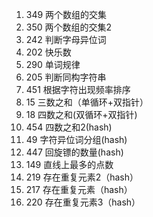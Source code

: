1. 349 两个数组的交集
2. 350 两个数组的交集2
3. 242 判断字母异位词
4. 202 快乐数
5. 290 单词规律
6. 205 判断同构字符串
7. 451 根据字符出现频率排序
8. 15 三数之和（单循环+双指针）
9. 18 四数之和(双循环+双指针)
10. 454 四数之和2(hash)
11. 49 字符异位词分组(hash)
12. 447 回旋镖的数量(hash)
13. 149 直线上最多的点数
14. 219 存在重复元素2（hash）
15. 217 存在重复元素（hash）
16. 220 存在重复元素3（hash）

